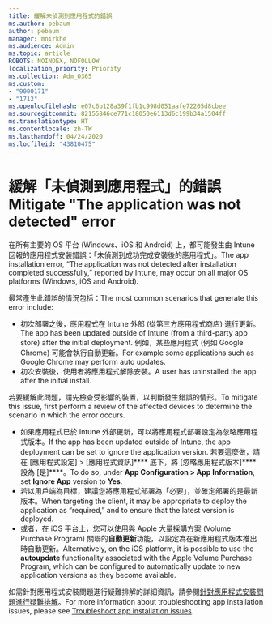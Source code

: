 ```yaml
---
title: 緩解未偵測到應用程式的錯誤
ms.author: pebaum
author: pebaum
manager: mnirkhe
ms.audience: Admin
ms.topic: article
ROBOTS: NOINDEX, NOFOLLOW
localization_priority: Priority
ms.collection: Adm_O365
ms.custom:
- "9000171"
- "1712"
ms.openlocfilehash: e07c6b128a39f1fb1c998d051aafe72205d8cbee
ms.sourcegitcommit: 82155846ce771c18050e6113d6c199b34a1504ff
ms.translationtype: HT
ms.contentlocale: zh-TW
ms.lasthandoff: 04/24/2020
ms.locfileid: "43810475"
---
```

# <a name="mitigate-the-application-was-not-detected-error"></a><span data-ttu-id="309e1-102">緩解「未偵測到應用程式」的錯誤</span><span class="sxs-lookup"><span data-stu-id="309e1-102">Mitigate "The application was not detected" error</span></span>

<span data-ttu-id="309e1-103">在所有主要的 OS 平台 (Windows、iOS 和 Android) 上，都可能發生由 Intune 回報的應用程式安裝錯誤：「未偵測到成功完成安裝後的應用程式」。</span><span class="sxs-lookup"><span data-stu-id="309e1-103">The app installation error, “The application was not detected after installation completed successfully,” reported by Intune, may occur on all major OS platforms (Windows, iOS and Android).</span></span>

<span data-ttu-id="309e1-104">最常產生此錯誤的情況包括：</span><span class="sxs-lookup"><span data-stu-id="309e1-104">The most common scenarios that generate this error include:</span></span>

- <span data-ttu-id="309e1-105">初次部署之後，應用程式在 Intune 外部 (從第三方應用程式商店) 進行更新。</span><span class="sxs-lookup"><span data-stu-id="309e1-105">The app has been updated outside of Intune (from a third-party app store) after the initial deployment.</span></span> <span data-ttu-id="309e1-106">例如，某些應用程式 (例如 Google Chrome) 可能會執行自動更新。</span><span class="sxs-lookup"><span data-stu-id="309e1-106">For example some applications such as Google Chrome may perform auto updates.</span></span>
- <span data-ttu-id="309e1-107">初次安裝後，使用者將應用程式解除安裝。</span><span class="sxs-lookup"><span data-stu-id="309e1-107">A user has uninstalled the app after the initial install.</span></span>

<span data-ttu-id="309e1-108">若要緩解此問題，請先檢查受影響的裝置，以判斷發生錯誤的情形。</span><span class="sxs-lookup"><span data-stu-id="309e1-108">To mitigate this issue, first perform a review of the affected devices to determine the scenario in which the error occurs.</span></span>

- <span data-ttu-id="309e1-109">如果應用程式已於 Intune 外部更新，可以將應用程式部署設定為忽略應用程式版本。</span><span class="sxs-lookup"><span data-stu-id="309e1-109">If the app has been updated outside of Intune, the app deployment can be set to ignore the application version.</span></span> <span data-ttu-id="309e1-110">若要這麼做，請在 [應用程式設定] > [應用程式資訊]\*\*\*\* 底下，將 [忽略應用程式版本]\*\*\*\* 設為 [是]\*\*\*\*。</span><span class="sxs-lookup"><span data-stu-id="309e1-110">To do so, under **App Configuration > App Information**, set **Ignore App** version to **Yes**.</span></span>
- <span data-ttu-id="309e1-111">若以用戶端為目標，建議您將應用程式部署為「必要」，並確定部署的是最新版本。</span><span class="sxs-lookup"><span data-stu-id="309e1-111">When targeting the client, it may be appropriate to deploy the application as “required,” and to ensure that the latest version is deployed.</span></span>
- <span data-ttu-id="309e1-112">或者，在 iOS 平台上，您可以使用與 Apple 大量採購方案 (Volume Purchase Program) 關聯的**自動更新**功能，以設定為在新應用程式版本推出時自動更新。</span><span class="sxs-lookup"><span data-stu-id="309e1-112">Alternatively, on the iOS platform, it is possible to use the **autoupdate** functionality associated with the Apple Volume Purchase Program, which can be configured to automatically update to new application versions as they become available.</span></span>

<span data-ttu-id="309e1-113">如需針對應用程式安裝問題進行疑難排解的詳細資訊，請參閱[針對應用程式安裝問題進行疑難排解](https://docs.microsoft.com/intune/troubleshoot-app-install)。</span><span class="sxs-lookup"><span data-stu-id="309e1-113">For more information about troubleshooting app installation issues, please see [Troubleshoot app installation issues](https://docs.microsoft.com/intune/troubleshoot-app-install).</span></span>
